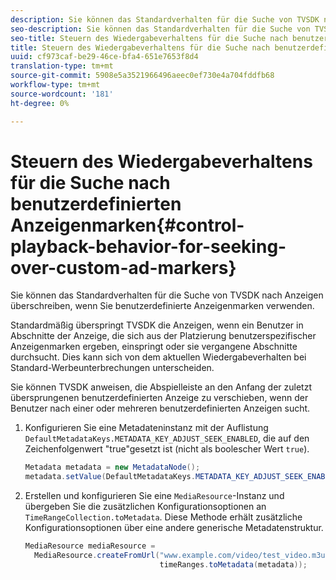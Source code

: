 ```yaml
---
description: Sie können das Standardverhalten für die Suche von TVSDK nach Anzeigen überschreiben, wenn Sie benutzerdefinierte Anzeigenmarken verwenden.
seo-description: Sie können das Standardverhalten für die Suche von TVSDK nach Anzeigen überschreiben, wenn Sie benutzerdefinierte Anzeigenmarken verwenden.
seo-title: Steuern des Wiedergabeverhaltens für die Suche nach benutzerdefinierten Anzeigenmarken
title: Steuern des Wiedergabeverhaltens für die Suche nach benutzerdefinierten Anzeigenmarken
uuid: cf973caf-be29-46ce-bfa4-651e7653f8d4
translation-type: tm+mt
source-git-commit: 5908e5a3521966496aeec0ef730e4a704fddfb68
workflow-type: tm+mt
source-wordcount: '181'
ht-degree: 0%

---
```



# Steuern des Wiedergabeverhaltens für die Suche nach benutzerdefinierten Anzeigenmarken{#control-playback-behavior-for-seeking-over-custom-ad-markers}

Sie können das Standardverhalten für die Suche von TVSDK nach Anzeigen überschreiben, wenn Sie benutzerdefinierte Anzeigenmarken verwenden.

Standardmäßig überspringt TVSDK die Anzeigen, wenn ein Benutzer in Abschnitte der Anzeige, die sich aus der Platzierung benutzerspezifischer Anzeigenmarken ergeben, einspringt oder sie vergangene Abschnitte durchsucht. Dies kann sich von dem aktuellen Wiedergabeverhalten bei Standard-Werbeunterbrechungen unterscheiden.

Sie können TVSDK anweisen, die Abspielleiste an den Anfang der zuletzt übersprungenen benutzerdefinierten Anzeige zu verschieben, wenn der Benutzer nach einer oder mehreren benutzerdefinierten Anzeigen sucht.

1. Konfigurieren Sie eine Metadateninstanz mit der Auflistung `DefaultMetadataKeys.METADATA_KEY_ADJUST_SEEK_ENABLED`, die auf den Zeichenfolgenwert &quot;true&quot;gesetzt ist (nicht als boolescher Wert `true`).

   ```java
   Metadata metadata = new MetadataNode(); 
   metadata.setValue(DefaultMetadataKeys.METADATA_KEY_ADJUST_SEEK_ENABLED.getValue(),"true");
   ```

1. Erstellen und konfigurieren Sie eine `MediaResource`-Instanz und übergeben Sie die zusätzlichen Konfigurationsoptionen an `TimeRangeCollection.toMetadata`. Diese Methode erhält zusätzliche Konfigurationsoptionen über eine andere generische Metadatenstruktur.

   ```java
   MediaResource mediaResource =  
     MediaResource.createFromUrl("www.example.com/video/test_video.m3u8", 
                                 timeRanges.toMetadata(metadata));
   ```

